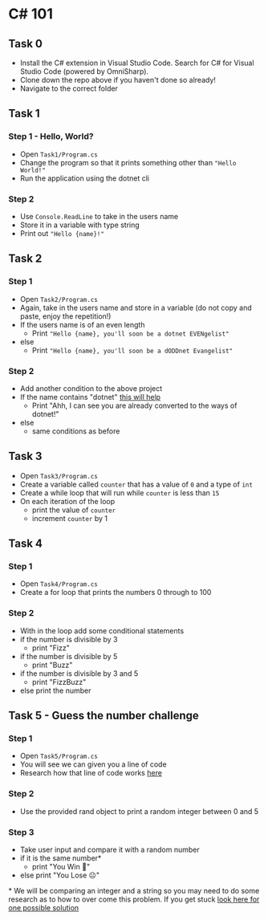 # C# 101

## Task 0

- Install the C# extension in Visual Studio Code. Search for C# for Visual Studio Code (powered by OmniSharp).
- Clone down the repo above if you haven't done so already!
- Navigate to the correct folder

## Task 1

### Step 1 - Hello, World?

- Open `Task1/Program.cs`
- Change the program so that it prints something other than `"Hello World!"`
- Run the application using the dotnet cli

### Step 2

- Use `Console.ReadLine` to take in the users name
- Store it in a variable with type string
- Print out `"Hello {name}!"`

## Task 2

### Step 1

- Open `Task2/Program.cs`
- Again, take in the users name and store in a variable (do not copy and paste, enjoy the repetition!)
- If the users name is of an even length
  - Print `"Hello {name}, you'll soon be a dotnet EVENgelist"`
- else
  - Print `"Hello {name}, you'll soon be a dODDnet Evangelist"`

### Step 2

- Add another condition to the above project
- If the name contains "dotnet" [this will help](https://docs.microsoft.com/en-us/dotnet/api/system.string.contains?view=net-5.0#System_String_Contains_System_String_)
  - Print "Ahh, I can see you are already converted to the ways of dotnet!"
- else
  - same conditions as before

## Task 3

- Open `Task3/Program.cs`
- Create a variable called `counter` that has a value of `0` and a type of `int`
- Create a while loop that will run while `counter` is less than `15`
- On each iteration of the loop
  - print the value of `counter`
  - increment `counter` by 1

## Task 4

### Step 1

- Open `Task4/Program.cs`
- Create a for loop that prints the numbers 0 through to 100

### Step 2

- With in the loop add some conditional statements
- if the number is divisible by 3
  - print "Fizz"
- if the number is divisible by 5
  - print "Buzz"
- if the number is divisible by 3 and 5
  - print "FizzBuzz"
- else print the number

## Task 5 - Guess the number challenge

### Step 1

- Open `Task5/Program.cs`
- You will see we can given you a line of code
- Research how that line of code works [here](https://docs.microsoft.com/en-us/dotnet/api/system.random?view=net-5.0)

### Step 2

- Use the provided rand object to print a random integer between 0 and 5

### Step 3

- Take user input and compare it with a random number
- if it is the same number\*
  - print "You Win 🎉"
- else print "You Lose ☹️"

\* We will be comparing an integer and a string so you may need to do some research as to how to over come this problem. If you get stuck [look here for one possible solution](https://docs.microsoft.com/en-us/dotnet/api/system.int32.tostring?view=net-5.0#System_Int32_ToString)

